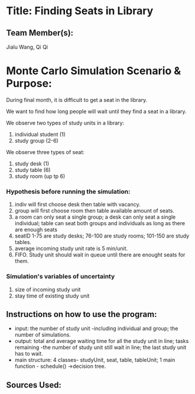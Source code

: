 # Title: Finding Seats in Library

## Team Member(s):
Jialu Wang, Qi Qi

# Monte Carlo Simulation Scenario & Purpose:
During final month, it is difficult to get a seat in the library.

We want to find how long people will wait until they find a seat in a library. 

We observe two types of study units in a library:

1. individual student (1)
2. study group (2-6)

We observe three types of seat:
1. study desk (1)
2. study table (6)
3. study room (up tp 6)

### Hypothesis before running the simulation:
1. indiv will first choose desk then table with vacancy.
2. group will first choose room then table available amount of seats.
3. a room can only seat a single group; a desk can only seat a single individual; table can seat both groups and individuals as long as there are enough seats
4. seatID 1-75 are study desks; 76-100 are study rooms; 101-150 are study tables.
5. average incoming study unit rate is 5 min/unit.
6. FIFO. Study unit should wait in queue until there are enought seats for them.

### Simulation's variables of uncertainty
1. size of incoming study unit
2. stay time of existing study unit

## Instructions on how to use the program:
- input: the number of study unit -including individual and group; the number of simulations.
- output: total and average waiting time for all the study unit in line; tasks remaining -the number of study unit still wait in line; the last study unit has to wait.
- main structure: 4 classes- studyUnit, seat, table, tableUnit; 1 main function - schedule() ->decision tree.

## Sources Used:
